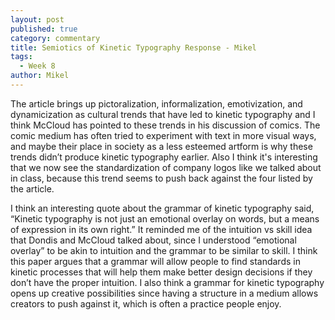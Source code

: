 ```yaml
---
layout: post
published: true
category: commentary
title: Semiotics of Kinetic Typography Response - Mikel
tags:
  - Week 8
author: Mikel
---
```

The article brings up pictoralization, informalization, emotivization, and dynamicization as cultural trends that have led to kinetic typography and I think McCloud has pointed to these trends in his discussion of comics. The comic medium has often tried to experiment with text in more visual ways, and maybe their place in society as a less esteemed artform is why these trends didn’t produce kinetic typography earlier. Also I think it's interesting that we now see the standardization of company logos like we talked about in class, because this trend seems to push back against the four listed by the article.

I think an interesting quote about the grammar of kinetic typography said, “Kinetic typography is not just an emotional overlay on words, but a means of expression in its own right.” It reminded me of the intuition vs skill idea that Dondis and McCloud talked about, since I understood “emotional overlay” to be akin to intuition and the grammar to be similar to skill. I think this paper argues that a grammar will allow people to find standards in kinetic processes that will help them make better design decisions if they don’t have the proper intuition. I also think a grammar for kinetic typography opens up creative possibilities since having a structure in a medium allows creators to push against it, which is often a practice people enjoy.

